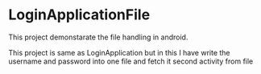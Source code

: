 # LoginApplicationFile

This project demonstarate the file handling in android.

This project is same as LoginApplication but in this I have write the username and password into one file and fetch it second activity from file
